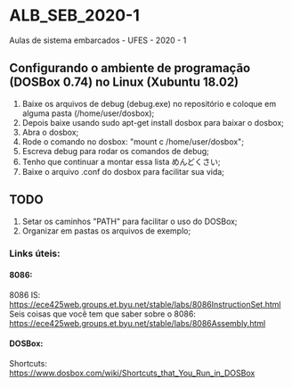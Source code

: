 # ALB_SEB_2020-1
Aulas de sistema embarcados - UFES - 2020 - 1


## Configurando o ambiente de programação (DOSBox 0.74) no Linux (Xubuntu 18.02)

1) Baixe os arquivos de debug (debug.exe) no repositório e coloque em alguma pasta (/home/user/dosbox);
2) Depois baixe usando sudo apt-get install dosbox para baixar o dosbox;
3) Abra o dosbox;
4) Rode o comando no dosbox: "mount c /home/user/dosbox";
5) Escreva debug para rodar os comandos de debug;
6) Tenho que continuar a montar essa lista めんどくさい;
7) Baixe o arquivo .conf do dosbox para facilitar sua vida;

## TODO
1) Setar os caminhos "PATH" para facilitar o uso do DOSBox;
2) Organizar em pastas os arquivos de exemplo;

### Links úteis:
#### 8086:
8086 IS: https://ece425web.groups.et.byu.net/stable/labs/8086InstructionSet.html
Seis coisas que você tem que saber sobre o 8086: https://ece425web.groups.et.byu.net/stable/labs/8086Assembly.html

#### DOSBox:
Shortcuts: https://www.dosbox.com/wiki/Shortcuts_that_You_Run_in_DOSBox
